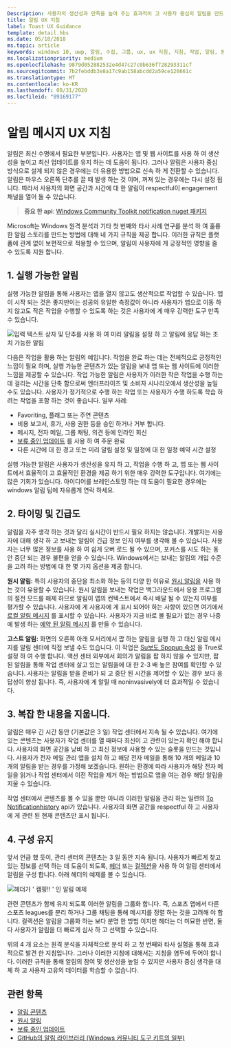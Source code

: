```yaml
---
Description: 사용자의 생산성과 만족을 높여 주는 효과적이 고 사용자 중심의 알림을 만드는 방법을 알아봅니다.
title: 알림 UX 지침
label: Toast UX Guidance
template: detail.hbs
ms.date: 05/18/2018
ms.topic: article
keywords: windows 10, uwp, 알림, 수집, 그룹, ux, ux 지침, 지침, 작업, 알림, 동작 센터, noninterruptive, 유효 알림, 비 침입 알림, 실행 가능, 관리, 구성
ms.localizationpriority: medium
ms.openlocfilehash: 9879d052882532e4d47c27c0b636f728293311cf
ms.sourcegitcommit: 7b2febddb3e8a17c9ab158abcdd2a59ce126661c
ms.translationtype: MT
ms.contentlocale: ko-KR
ms.lasthandoff: 08/31/2020
ms.locfileid: "89169177"
---
```

# <a name="toast-notification-ux-guidance"></a>알림 메시지 UX 지침
알림은 최신 수명에서 필요한 부분입니다. 사용자는 앱 및 웹 사이트를 사용 하 여 생산성을 높이고 최신 업데이트를 유지 하는 데 도움이 됩니다. 그러나 알림은 사용자 중심 방식으로 설계 되지 않은 경우에는 더 유용한 방법으로 신속 하 게 전환할 수 있습니다. 알림은 마우스 오른쪽 단추를 끌 때 발생 하는 것 이며, 꺼져 있는 경우에는 다시 설정 됩니다.  따라서 사용자의 화면 공간과 시간에 대 한 알림이 respectful이 engagement 채널을 열어 둘 수 있습니다.

> **중요 한 api**: [Windows Community Toolkit notification nuget 패키지](https://www.nuget.org/packages/Microsoft.Toolkit.Uwp.Notifications/)

Microsoft는 Windows 원격 분석과 기타 첫 번째와 타사 사례 연구를 분석 하 여 훌륭한 알림 스토리를 만드는 방법에 대해 네 가지 규칙을 제공 합니다.  이러한 규칙은 플랫폼에 관계 없이 보편적으로 적용할 수 있으며, 알림이 사용자에 게 긍정적인 영향을 줄 수 있도록 지원 합니다.

## <a name="1-actionable-notifications"></a>1. 실행 가능한 알림
실행 가능한 알림을 통해 사용자는 앱을 열지 않고도 생산적으로 작업할 수 있습니다.  앱이 시작 되는 것은 좋지만이는 성공의 유일한 측정값이 아니라 사용자가 앱으로 이동 하지 않고도 작은 작업을 수행할 수 있도록 하는 것은 사용자에 게 매우 강력한 도구 만족 수 있습니다.

![입력 텍스트 상자 및 단추를 사용 하 여 미리 알림을 설정 하 고 알림에 응답 하는 조치 가능한 알림](images/actionable-notification-example01.png)

다음은 작업을 활용 하는 알림의 예입니다. 작업을 완료 하는 데는 전체적으로 긍정적인 느낌이 필요 하며, 실행 가능한 콘텐츠가 있는 알림을 보내 앱 또는 웹 사이트에 이러한 느낌을 제공할 수 있습니다. 작업 가능한 알림은 사용자가 이러한 작은 작업을 수행 하는 데 걸리는 시간을 단축 함으로써 엔터프라이즈 및 소비자 시나리오에서 생산성을 높일 수도 있습니다. 사용자가 정기적으로 수행 하는 작업 또는 사용자가 수행 하도록 학습 하려는 작업을 포함 하는 것이 좋습니다.  일부 사례:
* Favoriting, 플래그 또는 주연 콘텐츠
* 비용 보고서, 휴가, 사용 권한 등을 승인 하거나 거부 합니다.
* 메시지, 전자 메일, 그룹 채팅, 의견 등에 인라인 회신
* [보류 중인 업데이트](toast-pending-update.md) 를 사용 하 여 주문 완료
* 다른 시간에 대 한 경고 또는 미리 알림 설정 및 일정에 대 한 일정 예약 시간 설정

실행 가능한 알림은 사용자가 생산성을 유지 하 고, 작업을 수행 하 고, 앱 또는 웹 사이트에서 효율적이 고 효율적인 환경을 제공 하기 위한 매우 강력한 도구입니다.  여기에는 많은 기회가 있습니다. 아이디어를 브레인스토밍 하는 데 도움이 필요한 경우에는 windows 알림 팀에 자유롭게 연락 하세요.

## <a name="2-timing-and-urgency"></a>2. 타이밍 및 긴급도
알림을 자주 생각 하는 것과 달리 실시간이 반드시 필요 하지는 않습니다. 개발자는 사용자에 대해 생각 하 고 보내는 알림이 긴급 정보 인지 여부를 생각해 볼 수 있습니다. 사용자는 너무 많은 정보를 사용 하 여 쉽게 오버 로드 될 수 있으며, 포커스를 시도 하는 동안 중단 되는 경우 불편을 얻을 수 있습니다. Windows에서는 보내는 알림의 개입 수준을 고려 하는 방법에 대 한 몇 가지 옵션을 제공 합니다.

**원시 알림:** 특히 사용자의 중단을 최소화 하는 등의 다양 한 이유로 [원시 알림을](raw-notification-overview.md) 사용 하는 것이 유용할 수 있습니다.  원시 알림을 보내는 작업은 백그라운드에서 응용 프로그램의 절전 모드를 해제 하므로 알림이 앱의 컨텍스트에서 즉시 배달 될 수 있는지 여부를 평가할 수 있습니다. 사용자에 게 사용자에 게 표시 되어야 하는 사항이 있으면 여기에서 [로컬 알림 메시지](send-local-toast.md) 를 표시할 수 있습니다.  사용자가 지금 바로 볼 필요가 없는 경우 나중에 발생 하는 [예약 된 알림 메시지](/archive/blogs/tiles_and_toasts/quickstart-sending-an-alarm-in-windows-10) 를 만들 수 있습니다.


**고스트 알림:** 화면의 오른쪽 아래 모서리에서 팝 하는 알림을 실행 하 고 대신 알림 메시지를 알림 센터에 직접 보낼 수도 있습니다. 이 작업은 [Su보도 Spopup 속성](/uwp/api/windows.ui.notifications.toastnotification.suppresspopup) 을 True로 설정 하 여 수행 합니다. 액션 센터 외부에서 회의가 알림을 팝 하지 않을 수 있지만, 팝 된 알림을 통해 작업 센터에 살고 있는 알림을에 대 한 2-3 배 높은 참여를 확인할 수 있습니다.  사용자는 알림을 받을 준비가 되 고 중단 된 시간을 제어할 수 있는 경우 보다 응답성이 향상 됩니다. 즉, 사용자에 게 알릴 때 noninvasively에 더 효과적일 수 있습니다.

## <a name="3-clear-out-the-clutter"></a>3. 복잡 한 내용을 지웁니다.
알림은 매우 긴 시간 동안 (기본값은 3 일) 작업 센터에서 지속 될 수 있습니다.  여기에 있는 콘텐츠는 사용자가 작업 센터를 열 때마다 최신이 고 관련이 있는지 확인 해야 합니다. 사용자의 화면 공간을 낭비 하 고 최신 정보에 사용할 수 있는 슬롯을 만드는 것입니다.  사용자가 전자 메일 관리 앱을 설치 하 고 해당 전자 메일을 통해 10 개의 메일과 10 개의 알림을 받는 경우를 가정해 보겠습니다.  원하는 환경에 따라 사용자가 해당 전자 메일을 읽거나 작업 센터에서 이전 작업을 제거 하는 방법으로 앱을 여는 경우 해당 알림을 지울 수 있습니다.

작업 센터에서 콘텐츠를 볼 수 있을 뿐만 아니라 이러한 알림을 관리 하는 일련의 [To Notificationhistory](/uwp/api/windows.ui.notifications.toastnotificationhistory) api가 있습니다. 사용자의 화면 공간을 respectful 하 고 사용자에 게 관련 된 현재 콘텐츠만 표시 됩니다.

## <a name="4-keeping-organized"></a>4. 구성 유지
앞서 언급 했 듯이, 관리 센터의 콘텐츠는 3 일 동안 지속 됩니다.  사용자가 빠르게 찾고 있는 정보를 선택 하는 데 도움이 되도록, [헤더](./toast-headers.md) 또는 [컬렉션](/uwp/api/windows.ui.notifications.toastcollection)을 사용 하 여 알림 센터에서 알림을 구성 합니다. 아래 헤더의 예제를 볼 수 있습니다.

![헤더가 ' 캠핑!! ' 인 알림 예제](images/toast-headers-action-center.png)

관련 콘텐츠가 함께 유지 되도록 이러한 알림을 그룹화 합니다. 즉, 스포츠 앱에서 다른 스포츠 leagues를 분리 하거나 그룹 채팅을 통해 메시지를 정렬 하는 것을 고려해 야 합니다. 컬렉션은 알림을 그룹화 하는 보다 분명 한 방법 이지만 헤더는 더 미묘한 반면, 둘 다 사용자가 알림을 더 빠르게 심사 하 고 선택할 수 있습니다.



위의 4 개 요소는 원격 분석을 자체적으로 분석 하 고 첫 번째와 타사 실험을 통해 효과적으로 발견 한 지침입니다. 그러나 이러한 지침에 대해서는 지침을 염두에 두어야 합니다.  이러한 규칙을 통해 알림의 참여 및 생산성을 높일 수 있지만 사용자 중심 생각을 대체 하 고 사용자 고유의 데이터를 학습할 수 없습니다.  

## <a name="related-topics"></a>관련 항목

* [알림 콘텐츠](adaptive-interactive-toasts.md)
* [원시 알림](raw-notification-overview.md)
* [보류 중인 업데이트](toast-pending-update.md)
* [GitHub의 알림 라이브러리 (Windows 커뮤니티 도구 키트의 일부)](https://github.com/windows-toolkit/WindowsCommunityToolkit/tree/master/Microsoft.Toolkit.Uwp.Notifications)